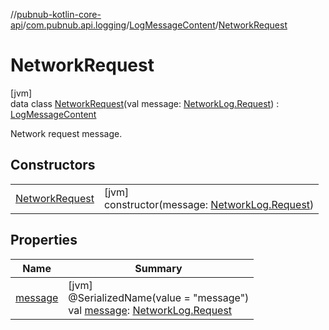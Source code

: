 //[pubnub-kotlin-core-api](../../../../index.md)/[com.pubnub.api.logging](../../index.md)/[LogMessageContent](../index.md)/[NetworkRequest](index.md)

# NetworkRequest

[jvm]\
data class [NetworkRequest](index.md)(val message: [NetworkLog.Request](../../-network-log/-request/index.md)) : [LogMessageContent](../index.md)

Network request message.

## Constructors

| | |
|---|---|
| [NetworkRequest](-network-request.md) | [jvm]<br>constructor(message: [NetworkLog.Request](../../-network-log/-request/index.md)) |

## Properties

| Name | Summary |
|---|---|
| [message](message.md) | [jvm]<br>@SerializedName(value = &quot;message&quot;)<br>val [message](message.md): [NetworkLog.Request](../../-network-log/-request/index.md) |
